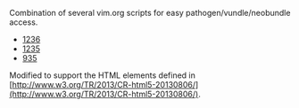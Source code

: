 Combination of several vim.org scripts for easy pathogen/vundle/neobundle access.

* [1236](http://www.vim.org/scripts/script.php?script_id=1236)
* [1235](http://www.vim.org/scripts/script.php?script_id=1235)
* [935](http://www.vim.org/scripts/script.php?script_id=935)

Modified to support the HTML elements defined in [http://www.w3.org/TR/2013/CR-html5-20130806/](http://www.w3.org/TR/2013/CR-html5-20130806/).
